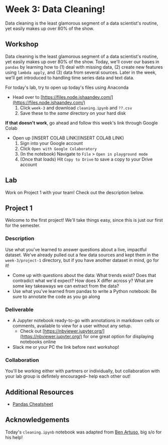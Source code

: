 # Week 3: Data Cleaning!
Data cleaning is the least glamorous segment of a data scientist's routine, yet easily makes up over 80% of the show.

## Workshop 
Data cleaning is the least glamorous segment of a data scientist's routine, yet easily makes up over 80% of the show. Today, we'll cover our bases in `pandas` by learning how to (1) deal with missing data, (2) create new features using `lambda apply`, and (3) data from several sources. Later in the week, we'll get introduced to handling time series data and text data. 


For today's lab, try to open up today's files using Anaconda
- Head over to [https://files.node.ishaandey.com/](https://files.node.ishaandey.com/)
    1. Click `week-3` and download `cleaning.ipynb` and `??.csv`
    2. Save these to the *same* directory on your hard disk

**If that doesn't work**, go ahead and follow this week's link through Google Colab
- Open up [INSERT COLAB LINK](INSERT COLAB LINK) 
    1. Sign into your Google account
    2. Click `Open with Google Colaboratory`
    3. (In the notebook) Navigate to `File` > `Open in playground mode`
    4. (Once that loads) Hit `Copy to Drive` to save a copy to your Drive account 

## Lab
Work on Project 1 with your team! Check out the description below.

## Project 1
Welcome to the first project! We'll take things easy, since this is just our first for the semester.

### Description
Use what you've learned to answer questions about a live, impactful dataset. We've already pulled out a few data sources and kept them in the `week-3/project-1` directory, but if you have another dataset in mind, go for it!

- Come up with questions about the data: What trends exist? Does that contradict what we'd expect? How does X differ across y? What are some key takeaways we can extract from the data?
- Use what you've learned from pandas to write a Python notebook: Be sure to annotate the code as you go along

### Deliverable
- A Jupyter notebook ready-to-go with annotations in markdown cells or comments, available to view for a user without any setup.
  - Check out [https://nbviewer.jupyter.org/](https://nbviewer.jupyter.org/) for one great option for displaying notebooks online
- Slack me or your PC the link before next workshop!

### Collaboration
You'll be working either with partners or individually, but collaboration with your lab group is defintely encouraged– help each other out!

## Additional Resources
- [Pandas Cheatsheet](https://pandas.pydata.org/Pandas_Cheat_Sheet.pdf)

## Acknowledgements
Today's `cleaning.ipynb` notebook was adapted from [Ben Artuso](https://github.com/benartuso/), big s/o for his help!



